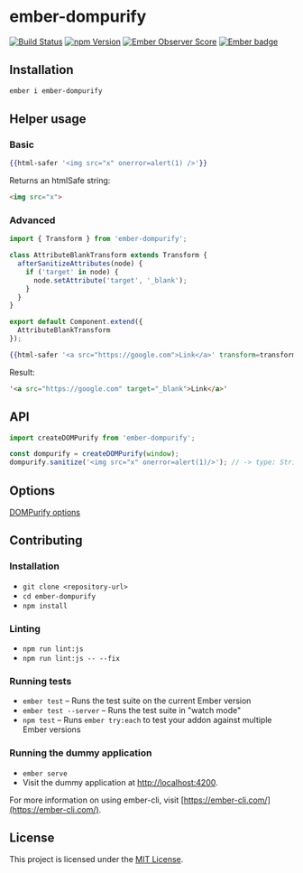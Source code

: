 # ember-dompurify
[![Build Status](https://travis-ci.org/jasonmit/ember-dompurify.svg?branch=master)](https://travis-ci.org/jasonmit/ember-dompurify)
[![npm Version][npm-badge]][npm]
[![Ember Observer Score](http://emberobserver.com/badges/ember-dompurify.svg)](http://emberobserver.com/addons/ember-dompurify)
[![Ember badge][ember-badge]][embadge]

## Installation

```sh
ember i ember-dompurify
```

## Helper usage


### Basic

```hbs
{{html-safer '<img src="x" onerror=alert(1) />'}}
```

Returns an htmlSafe string:
```html
<img src="x">
```

### Advanced

```js
import { Transform } from 'ember-dompurify';

class AttributeBlankTransform extends Transform {
  afterSanitizeAttributes(node) {
    if ('target' in node) {
      node.setAttribute('target', '_blank');
    }
  }
}

export default Component.extend({
  AttributeBlankTransform
});
```

```hbs
{{html-safer '<a src="https://google.com">Link</a>' transform=transform}}
```

Result:

```html
'<a src="https://google.com" target="_blank">Link</a>'
```

## API

```js
import createDOMPurify from 'ember-dompurify';

const dompurify = createDOMPurify(window);
dompurify.sanitize('<img src="x" onerror=alert(1)/>'); // -> type: String, result: `<img src="x">`
```

## Options

[DOMPurify options](https://github.com/cure53/DOMPurify#can-i-configure-it)

Contributing
------------------------------------------------------------------------------

### Installation

* `git clone <repository-url>`
* `cd ember-dompurify`
* `npm install`

### Linting

* `npm run lint:js`
* `npm run lint:js -- --fix`

### Running tests

* `ember test` – Runs the test suite on the current Ember version
* `ember test --server` – Runs the test suite in "watch mode"
* `npm test` – Runs `ember try:each` to test your addon against multiple Ember versions

### Running the dummy application

* `ember serve`
* Visit the dummy application at [http://localhost:4200](http://localhost:4200).

For more information on using ember-cli, visit [https://ember-cli.com/](https://ember-cli.com/).

License
------------------------------------------------------------------------------

This project is licensed under the [MIT License](LICENSE.md).

[embadge]: http://embadge.io/
[ember-badge]: http://embadge.io/v1/badge.svg?start=1.0.0
[npm]: https://www.npmjs.org/package/ember-dompurify
[npm-badge]: https://img.shields.io/npm/v/ember-dompurify.svg?style=flat-square

